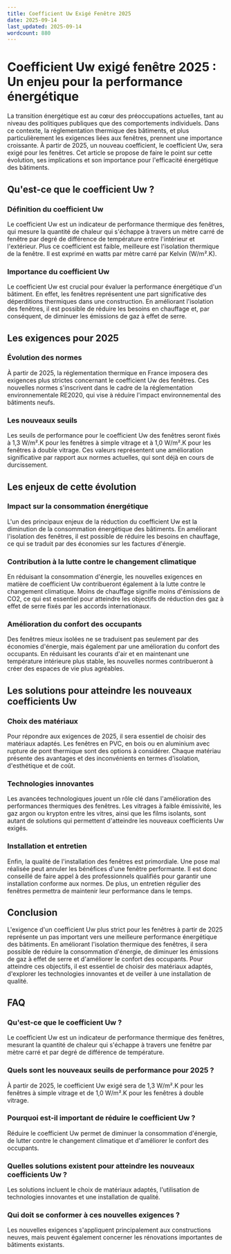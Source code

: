 ```yaml
---
title: Coefficient Uw Exigé Fenêtre 2025
date: 2025-09-14
last_updated: 2025-09-14
wordcount: 880
---
```


# Coefficient Uw exigé fenêtre 2025 : Un enjeu pour la performance énergétique

La transition énergétique est au cœur des préoccupations actuelles, tant au niveau des politiques publiques que des comportements individuels. Dans ce contexte, la réglementation thermique des bâtiments, et plus particulièrement les exigences liées aux fenêtres, prennent une importance croissante. À partir de 2025, un nouveau coefficient, le coefficient Uw, sera exigé pour les fenêtres. Cet article se propose de faire le point sur cette évolution, ses implications et son importance pour l'efficacité énergétique des bâtiments.

## Qu'est-ce que le coefficient Uw ?

### Définition du coefficient Uw

Le coefficient Uw est un indicateur de performance thermique des fenêtres, qui mesure la quantité de chaleur qui s'échappe à travers un mètre carré de fenêtre par degré de différence de température entre l'intérieur et l'extérieur. Plus ce coefficient est faible, meilleure est l'isolation thermique de la fenêtre. Il est exprimé en watts par mètre carré par Kelvin (W/m².K).

### Importance du coefficient Uw

Le coefficient Uw est crucial pour évaluer la performance énergétique d'un bâtiment. En effet, les fenêtres représentent une part significative des déperditions thermiques dans une construction. En améliorant l'isolation des fenêtres, il est possible de réduire les besoins en chauffage et, par conséquent, de diminuer les émissions de gaz à effet de serre.

## Les exigences pour 2025

### Évolution des normes

À partir de 2025, la réglementation thermique en France imposera des exigences plus strictes concernant le coefficient Uw des fenêtres. Ces nouvelles normes s'inscrivent dans le cadre de la réglementation environnementale RE2020, qui vise à réduire l'impact environnemental des bâtiments neufs.

### Les nouveaux seuils

Les seuils de performance pour le coefficient Uw des fenêtres seront fixés à 1,3 W/m².K pour les fenêtres à simple vitrage et à 1,0 W/m².K pour les fenêtres à double vitrage. Ces valeurs représentent une amélioration significative par rapport aux normes actuelles, qui sont déjà en cours de durcissement.

## Les enjeux de cette évolution

### Impact sur la consommation énergétique

L'un des principaux enjeux de la réduction du coefficient Uw est la diminution de la consommation énergétique des bâtiments. En améliorant l'isolation des fenêtres, il est possible de réduire les besoins en chauffage, ce qui se traduit par des économies sur les factures d'énergie.

### Contribution à la lutte contre le changement climatique

En réduisant la consommation d'énergie, les nouvelles exigences en matière de coefficient Uw contribueront également à la lutte contre le changement climatique. Moins de chauffage signifie moins d'émissions de CO2, ce qui est essentiel pour atteindre les objectifs de réduction des gaz à effet de serre fixés par les accords internationaux.

### Amélioration du confort des occupants

Des fenêtres mieux isolées ne se traduisent pas seulement par des économies d'énergie, mais également par une amélioration du confort des occupants. En réduisant les courants d'air et en maintenant une température intérieure plus stable, les nouvelles normes contribueront à créer des espaces de vie plus agréables.

## Les solutions pour atteindre les nouveaux coefficients Uw

### Choix des matériaux

Pour répondre aux exigences de 2025, il sera essentiel de choisir des matériaux adaptés. Les fenêtres en PVC, en bois ou en aluminium avec rupture de pont thermique sont des options à considérer. Chaque matériau présente des avantages et des inconvénients en termes d'isolation, d'esthétique et de coût.

### Technologies innovantes

Les avancées technologiques jouent un rôle clé dans l'amélioration des performances thermiques des fenêtres. Les vitrages à faible émissivité, les gaz argon ou krypton entre les vitres, ainsi que les films isolants, sont autant de solutions qui permettent d'atteindre les nouveaux coefficients Uw exigés.

### Installation et entretien

Enfin, la qualité de l'installation des fenêtres est primordiale. Une pose mal réalisée peut annuler les bénéfices d'une fenêtre performante. Il est donc conseillé de faire appel à des professionnels qualifiés pour garantir une installation conforme aux normes. De plus, un entretien régulier des fenêtres permettra de maintenir leur performance dans le temps.

## Conclusion

L'exigence d'un coefficient Uw plus strict pour les fenêtres à partir de 2025 représente un pas important vers une meilleure performance énergétique des bâtiments. En améliorant l'isolation thermique des fenêtres, il sera possible de réduire la consommation d'énergie, de diminuer les émissions de gaz à effet de serre et d'améliorer le confort des occupants. Pour atteindre ces objectifs, il est essentiel de choisir des matériaux adaptés, d'explorer les technologies innovantes et de veiller à une installation de qualité.

## FAQ

### Qu'est-ce que le coefficient Uw ?

Le coefficient Uw est un indicateur de performance thermique des fenêtres, mesurant la quantité de chaleur qui s'échappe à travers une fenêtre par mètre carré et par degré de différence de température.

### Quels sont les nouveaux seuils de performance pour 2025 ?

À partir de 2025, le coefficient Uw exigé sera de 1,3 W/m².K pour les fenêtres à simple vitrage et de 1,0 W/m².K pour les fenêtres à double vitrage.

### Pourquoi est-il important de réduire le coefficient Uw ?

Réduire le coefficient Uw permet de diminuer la consommation d'énergie, de lutter contre le changement climatique et d'améliorer le confort des occupants.

### Quelles solutions existent pour atteindre les nouveaux coefficients Uw ?

Les solutions incluent le choix de matériaux adaptés, l'utilisation de technologies innovantes et une installation de qualité.

### Qui doit se conformer à ces nouvelles exigences ?

Les nouvelles exigences s'appliquent principalement aux constructions neuves, mais peuvent également concerner les rénovations importantes de bâtiments existants.